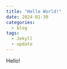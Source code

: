 ```yaml
---
title: "Hello World!"
date: 2024-01-30
categories:
  - blog
tags:
  - Jekyll
  - update
---
```


Hello!